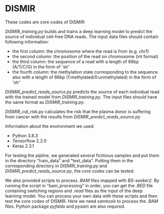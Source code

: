 # DISMIR
These codes are core codes of DISMIR:

*DISMIR_training.py* builds and trains a deep learning model to predict the source of individual cell-free DNA reads. The input data files should contain following information:
* the first column: the chromosome where the read is from (e.g. chr1)
* the second column: the position of the read on chromosome (int format)
* the third column: the sequence of a read with a length of 66bp (A/T/C/G) in the form of 'str'
* the fourth column: the methylation state corresponding to the sequence also with a length of 66bp (1:methylated/0:unmethylated) in the form of 'str'
    
*DISMIR_predict_reads_source.py* predicts the source of each individual read with the trained model from *DISMIR_training.py*. The input files should have the same format as *DISMIR_training.py*.

*DISMIR_cal_risk.py* calculates the risk that the plasma donor is suffering from cancer with the results from *DISMIR_predict_reads_source.py*

Information about the environment we used:
* Python 3.8.3
* Tensorflow 2.2.0
* Keras 2.3.1


For testing the pipline, we generated several fictitious samples and put them in the directory "train_data" and "test_data". Putting them in the corresponding directory in *DISMIR_training.py* and *DISMIR_predict_reads_source.py*, the core codes can be tested.

We also provided scripts to process *.BAM* files mapped with *BS-seeker2*. By running the script in "bam_processing" in order, you can get the *.BED* file containing switching regions and *.read* files as the input of the deep learning model. You can process your own data with these scripts and then test the core codes of DISMIR. Here we need *samtools* to process the *.BAM* files. Python package *pyfaidx* and *pysam* are also required.
